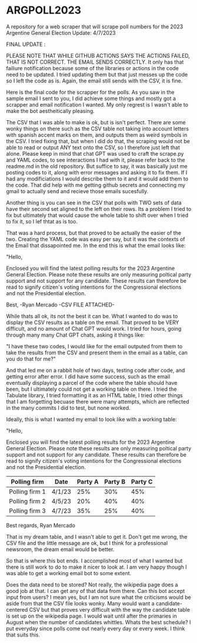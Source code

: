 # ARGPOLL2023
A repository for a web scraper that will scrape poll numbers for the 2023 Argentine General Election
Update: 4/7/2023

FINAL UPDATE :

PLEASE NOTE THAT WHILE GITHUB ACTIONS SAYS THE ACTIONS FAILED, THAT IS NOT CORRECT. THE EMAIL SENDS CORRECTLY. It only has that failiure notification because some of the libraries or actions in the code need to be updated. I tried updating them but that just messes up the code so I left the code as is. Again, the email still sends with the CSV, it is fine. 

Here is the final code for the scrapper for the polls. As you saw in the sample email I sent to you, I did achieve some things and mostly got a scrapper and email notification I wanted. My only regrest is I wasn't able to make the bot aestheitically pleasing. 

The CSV that I was able to make is ok, but is isn't perfect. There are some wonky things on there such as the CSV table not taking into account letters with spanish accent marks on them, and outputs them as weird symbols in the CSV. I tried fixing that, but when I did do that, the scraping would not be able to read or output ANY text onto the CSV, so I therefore just left that alone. Please keep in mind that chat GPT was used to craft the scrape.py and YAML codes, to see interactions I had with it, please refer back to the readme.md in the old repository. But suffice to say, it was basically just me posting codes to it, along with error messages and asking it to fix them. If I had any modificiations I would describe them to it and it would add them to the code. That did help with me getting github secrets and connecting my gmail to actually send and recieve those emails sucesfully.  

Another thing is you can see in the CSV that polls with TWO sets of data have their second set aligned to the left on their rows. Its a problem I tried to fix but ultimately that would cause the whole table to shift over when I tried to fix it, so I lef thtat as is too. 

That was a hard process, but that proved to be actually the easier of the two. Creating the YAML code was easy per say, but it was the contexts of the Email that dissapointed me. In the end this is what the email looks like:

"Hello, 

Enclosed you will find the latest polling results for the 2023 Argentine General Election. Please note these results are only measuring poltical party support and not support for any candidate. These results can therefore be read to signify citizen's voting intentions for the Congressional elections and not the Presidential election.

 Best, 
 -Ryan Mercado
-CSV FILE ATTACHED-

While thats all ok, its not the best it can be. What I wanted to do was to display the CSV results as a table on the email. That proved to be VERY difficult, and no amount of Chat GPT would work. I tried for hours, going through many many Chat GPT chats, asking it things like:

"I have these two codes, I would like for the email outputed from them to take the results from the CSV and present them in the email as a table, can you do that for me?"

And that led me on a rabbit hole of two days, testing code after code, and getting error after error. I did have some success, such as the email eventually displaying a parcel of the code where the table should have been, but I ultimately could not get a working table on there. I tried the Tabulate library, I tried formatting it as an HTML table, I tried other things that I am forgetting becuase there were many attempts, which are reflected in the many commits I did to test, but none worked.

Ideally, this is what I wanted my email to look like with a working table:

"Hello, 

Enclosed you will find the latest polling results for the 2023 Argentine General Election. Please note these results are only measuring poltical party support and not support for any candidate. These results can therefore be read to signify citizen's voting intentions for the Congressional elections and not the Presidential election.


|     Polling firm     |  Date  |   Party A  |   Party B  |   Party C  |
|----------------------|--------|------------|------------|------------|
|   Polling firm 1     | 4/1/23 |     25%    |     30%    |     45%    |
|   Polling firm 2     | 4/5/23 |     20%    |     40%    |     40%    |
|   Polling firm 3     | 4/7/23 |     35%    |     25%    |     40%    |

Best regards,
Ryan Mercado

That is my dream table, and I wasn't able to get it. Don't get me wrong, the CSV file and the little message are ok, but I think for a professional newsroom, the dream email would be better.

So that is where this bot ends. I accomplished most of what I wanted but there is still work to do to make it nicer to look at. I am very happy though I was able to get a working email bot to some extent. 

Does the data need to be stored? Not really, the wikipedia page does a good job at that. I can get any of that data from there.
Can this bot accept input from users? I mean yes, but I am not sure what the criticisms would be aside from that the CSV file looks wonky. Many would want a candidate-centered CSV but that proves very difficult with the way the candidate table is set up on the wikipedia page. I would wait until after the primaries in August when the number of candidates whittles. Whats the best schedule? I put everyday since polls come out nearly every day or every week. I think that suits this. 


<End of update>